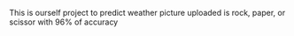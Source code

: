 This is ourself project to predict weather picture uploaded is rock, paper, or scissor with 96% of accuracy
